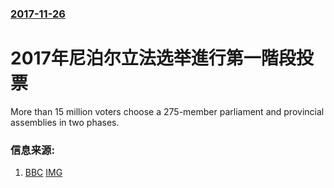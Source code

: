 ### [2017-11-26](/news/2017/11/26/index.md)

##### 
# 2017年尼泊尔立法选举進行第一階段投票 

More than 15 million voters choose a 275-member parliament and provincial assemblies in two phases.


### 信息来源:

1. [BBC](http://www.bbc.co.uk/news/world-asia-42126210) [IMG](https://ichef.bbci.co.uk/news/1024/branded_news/52F2/production/_98943212_df2420b0-ad7e-43e2-8611-b85f4ab4732f.jpg)
